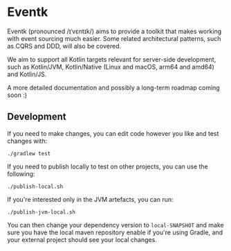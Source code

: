 # Eventk

Eventk (pronounced /ɪˈvɛntɪk/) aims to provide a toolkit that makes working with event sourcing much easier.
Some related architectural patterns, such as CQRS and DDD, will also be covered.

We aim to support all Kotlin targets relevant for server-side development, such as Kotlin/JVM, Kotlin/Native (Linux and macOS, arm64 and amd64) and Kotlin/JS.

A more detailed documentation and possibly a long-term roadmap coming soon :)

## Development

If you need to make changes, you can edit code however you like and test changes with:
```shell
./gradlew test
```

If you need to publish locally to test on other projects, you can use the following:

```shell
./publish-local.sh
```

If you're interested only in the JVM artefacts, you can run:

```shell
./publish-jvm-local.sh
```

You can then change your dependency version to `local-SNAPSHOT` and make sure you have
the local maven repository enable if you're using Gradle, and your external project
should see your local changes.
